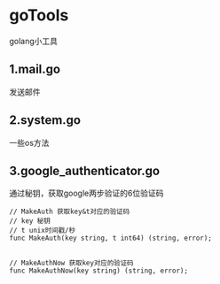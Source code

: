 # goTools
golang小工具

## 1.mail.go
发送邮件

## 2.system.go
一些os方法

## 3.google_authenticator.go

通过秘钥，获取google两步验证的6位验证码


```
// MakeAuth 获取key&t对应的验证码
// key 秘钥
// t unix时间戳/秒
func MakeAuth(key string, t int64) (string, error);


// MakeAuthNow 获取key对应的验证码
func MakeAuthNow(key string) (string, error);
```
